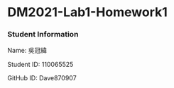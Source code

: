 # DM2021-Lab1-Homework1

### Student Information
Name: 吳冠緯

Student ID: 110065525   

GitHub ID: Dave870907

